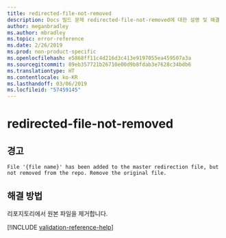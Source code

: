 ```yaml
---
title: redirected-file-not-removed
description: Docs 빌드 문제 redirected-file-not-removed에 대한 설명 및 해결 방법
author: meganbradley
ms.author: mbradley
ms.topic: error-reference
ms.date: 2/26/2019
ms.prod: non-product-specific
ms.openlocfilehash: e5868ff11c4d216d3c413e9197055ea459507a3a
ms.sourcegitcommit: 89eb357721b26710e00d9b8fdab3e7628c34bdb6
ms.translationtype: HT
ms.contentlocale: ko-KR
ms.lasthandoff: 03/06/2019
ms.locfileid: "57459145"
---
```

# <a name="redirected-file-not-removed"></a>redirected-file-not-removed

## <a name="warning"></a>경고

`File '{file name}' has been added to the master redirection file, but not removed from the repo. Remove the original file.`

## <a name="resolution"></a>해결 방법

리포지토리에서 원본 파일을 제거합니다.

<!--make sure to add this file to your includes folder and verify the path-->
[!INCLUDE [validation-reference-help](includes/validation-reference-help.md)]

